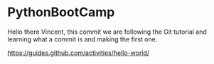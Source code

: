 # PythonBootCamp

Hello there Vincent, this commit we are following the Git tutorial and learning what a commit is and making the first one.

https://guides.github.com/activities/hello-world/

